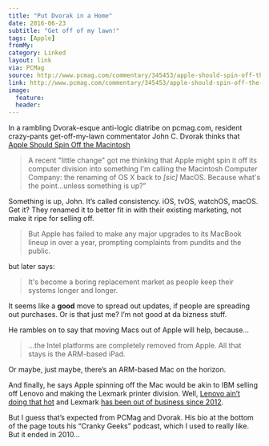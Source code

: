 ```yaml
---
title: "Put Dvorak in a Home"
date: 2016-06-23
subtitle: "Get off of my lawn!"
tags: [Apple]
fromMy: 
category: Linked
layout: link
via: PCMag
source: http://www.pcmag.com/commentary/345453/apple-should-spin-off-the-macintosh
link: http://www.pcmag.com/commentary/345453/apple-should-spin-off-the-macintosh
image:
  feature:
  header:
---
```


In a rambling Dvorak-esque anti-logic diatribe on pcmag.com, resident crazy-pants get-off-my-lawn commentator John C. Dvorak thinks that [Apple Should Spin Off the Macintosh][1]

> A recent "little change" got me thinking that Apple might spin it off its computer division into something I'm calling the Macintosh Computer Company: the renaming of OS X back to _[sic]_ MacOS. Because what's the point...unless something is up?”

Something is up, John.  It’s called consistency.  iOS, tvOS, watchOS, macOS.  Get it?  They renamed it to better fit in with their existing marketing, not make it ripe for selling off.

>But Apple has failed to make any major upgrades to its MacBook lineup in over a year, prompting complaints from pundits and the public.

but later says:

>It's become a boring replacement market as people keep their systems longer and longer.

It seems like a **good** move to spread out updates, if people are spreading out purchases.  Or is that just me?  I’m not good at da bizness stuff.

He rambles on to say that moving Macs out of Apple will help, because…

>…the Intel platforms are completely removed from Apple. All that stays is the ARM-based iPad.

Or maybe, just maybe, there’s an ARM-based Mac on the horizon. 

And finally, he says Apple spinning off the Mac would be akin to IBM selling off Lenovo and making the Lexmark printer division. Well, [Lenovo ain’t doing that hot][2] and Lexmark [has been out of business since 2012][3].

But I guess that’s expected from PCMag and Dvorak.  His bio at the bottom of the page touts his “Cranky Geeks” podcast, which I used to really like.  But it ended in 2010…


[1]: http://www.pcmag.com/commentary/345453/apple-should-spin-off-the-macintosh
[2]: http://fortune.com/2016/05/12/lenovo-shares-plunging/
[3]: http://hothardware.com/news/lexmark-bows-out-of-printer-business-will-lay-off-1700-employees
